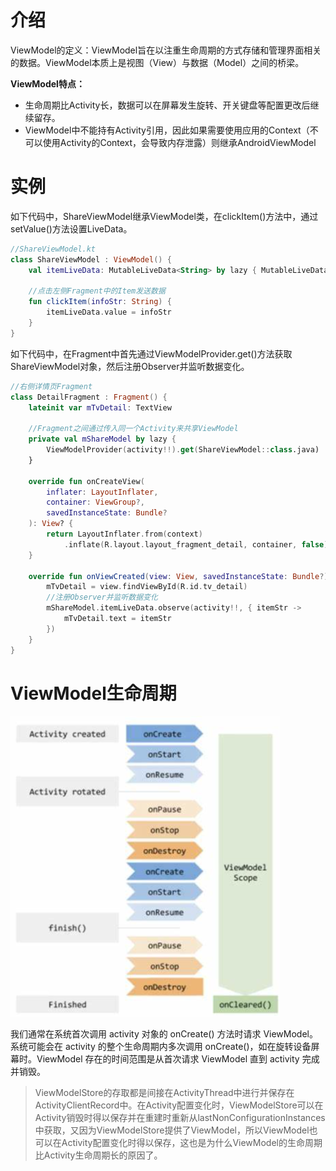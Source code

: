 # 介绍
ViewModel的定义：ViewModel旨在以注重生命周期的方式存储和管理界面相关的数据。ViewModel本质上是视图（View）与数据（Model）之间的桥梁。

**ViewModel特点：**
- 生命周期比Activity长，数据可以在屏幕发生旋转、开关键盘等配置更改后继续留存。
- ViewModel中不能持有Activity引用，因此如果需要使用应用的Context（不可以使用Activity的Context，会导致内存泄露）则继承AndroidViewModel

# 实例

如下代码中，ShareViewModel继承ViewModel类，在clickItem()方法中，通过setValue()方法设置LiveData。
```kotlin
//ShareViewModel.kt
class ShareViewModel : ViewModel() {
    val itemLiveData: MutableLiveData<String> by lazy { MutableLiveData<String>() }

    //点击左侧Fragment中的Item发送数据
    fun clickItem(infoStr: String) {
        itemLiveData.value = infoStr
    }
}
```

如下代码中，在Fragment中首先通过ViewModelProvider.get()方法获取ShareViewModel对象，然后注册Observer并监听数据变化。
```kotlin
//右侧详情页Fragment
class DetailFragment : Fragment() {
    lateinit var mTvDetail: TextView

    //Fragment之间通过传入同一个Activity来共享ViewModel
    private val mShareModel by lazy {
        ViewModelProvider(activity!!).get(ShareViewModel::class.java)
    }

    override fun onCreateView(
        inflater: LayoutInflater,
        container: ViewGroup?,
        savedInstanceState: Bundle?
    ): View? {
        return LayoutInflater.from(context)
            .inflate(R.layout.layout_fragment_detail, container, false)
    }

    override fun onViewCreated(view: View, savedInstanceState: Bundle?) {
        mTvDetail = view.findViewById(R.id.tv_detail)
        //注册Observer并监听数据变化
        mShareModel.itemLiveData.observe(activity!!, { itemStr ->
            mTvDetail.text = itemStr
        })
    }
}
```

# ViewModel生命周期
<img src="./img/image-20250410230842551.png" alt="image-20250410230842551" style="zoom:50%;" />

我们通常在系统首次调用 activity 对象的 onCreate() 方法时请求 ViewModel。系统可能会在 activity 的整个生命周期内多次调用 onCreate()，如在旋转设备屏幕时。ViewModel 存在的时间范围是从首次请求 ViewModel 直到 activity 完成并销毁。

> ViewModelStore的存取都是间接在ActivityThread中进行并保存在ActivityClientRecord中。在Activity配置变化时，ViewModelStore可以在Activity销毁时得以保存并在重建时重新从lastNonConfigurationInstances中获取，又因为ViewModelStore提供了ViewModel，所以ViewModel也可以在Activity配置变化时得以保存，这也是为什么ViewModel的生命周期比Activity生命周期长的原因了。
